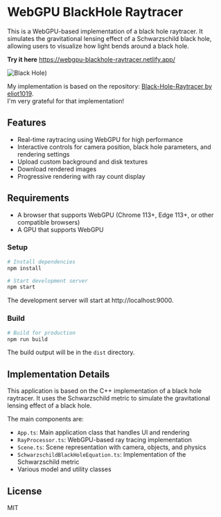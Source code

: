 # WebGPU BlackHole Raytracer


This is a WebGPU-based implementation of a black hole raytracer. It simulates the gravitational lensing effect of a Schwarzschild black hole, allowing users to visualize how light bends around a black hole.

**Try it here**
https://webgpu-blackhole-raytracer.netlify.app/

![Black Hole](https://raw.githubusercontent.com/yukarinoki/webgpu-blackhole/refs/heads/main/samples/blackhole.png))

My implementation is based on the repository: [Black-Hole-Raytracer by eliot1019](https://github.com/eliot1019/Black-Hole-Raytracer).  
I'm very grateful for that implementation!


## Features
- Real-time raytracing using WebGPU for high performance
- Interactive controls for camera position, black hole parameters, and rendering settings
- Upload custom background and disk textures
- Download rendered images
- Progressive rendering with ray count display

## Requirements

- A browser that supports WebGPU (Chrome 113+, Edge 113+, or other compatible browsers)
- A GPU that supports WebGPU

### Setup

```bash
# Install dependencies
npm install

# Start development server
npm start
```

The development server will start at http://localhost:9000.

### Build

```bash
# Build for production
npm run build
```

The build output will be in the `dist` directory.

## Implementation Details

This application is based on the C++ implementation of a black hole raytracer. It uses the Schwarzschild metric to simulate the gravitational lensing effect of a black hole.

The main components are:

- `App.ts`: Main application class that handles UI and rendering
- `RayProcessor.ts`: WebGPU-based ray tracing implementation
- `Scene.ts`: Scene representation with camera, objects, and physics
- `SchwarzschildBlackHoleEquation.ts`: Implementation of the Schwarzschild metric
- Various model and utility classes

## License

MIT
